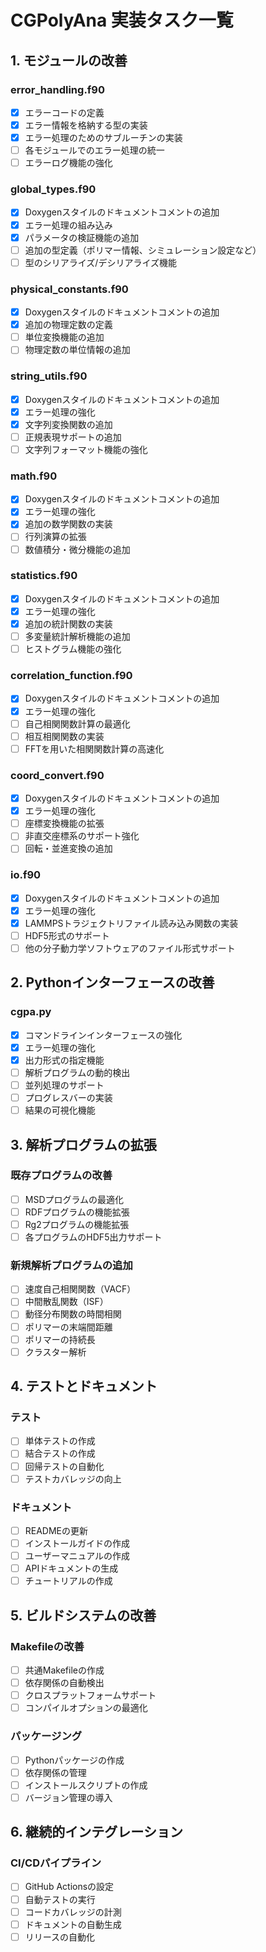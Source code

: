 # CGPolyAna 実装タスク一覧

## 1. モジュールの改善

### error_handling.f90
- [x] エラーコードの定義
- [x] エラー情報を格納する型の実装
- [x] エラー処理のためのサブルーチンの実装
- [ ] 各モジュールでのエラー処理の統一
- [ ] エラーログ機能の強化

### global_types.f90
- [x] Doxygenスタイルのドキュメントコメントの追加
- [x] エラー処理の組み込み
- [x] パラメータの検証機能の追加
- [ ] 追加の型定義（ポリマー情報、シミュレーション設定など）
- [ ] 型のシリアライズ/デシリアライズ機能

### physical_constants.f90
- [x] Doxygenスタイルのドキュメントコメントの追加
- [x] 追加の物理定数の定義
- [ ] 単位変換機能の追加
- [ ] 物理定数の単位情報の追加

### string_utils.f90
- [x] Doxygenスタイルのドキュメントコメントの追加
- [x] エラー処理の強化
- [x] 文字列変換関数の追加
- [ ] 正規表現サポートの追加
- [ ] 文字列フォーマット機能の強化

### math.f90
- [x] Doxygenスタイルのドキュメントコメントの追加
- [x] エラー処理の強化
- [x] 追加の数学関数の実装
- [ ] 行列演算の拡張
- [ ] 数値積分・微分機能の追加

### statistics.f90
- [x] Doxygenスタイルのドキュメントコメントの追加
- [x] エラー処理の強化
- [x] 追加の統計関数の実装
- [ ] 多変量統計解析機能の追加
- [ ] ヒストグラム機能の強化

### correlation_function.f90
- [x] Doxygenスタイルのドキュメントコメントの追加
- [x] エラー処理の強化
- [ ] 自己相関関数計算の最適化
- [ ] 相互相関関数の実装
- [ ] FFTを用いた相関関数計算の高速化

### coord_convert.f90
- [x] Doxygenスタイルのドキュメントコメントの追加
- [x] エラー処理の強化
- [ ] 座標変換機能の拡張
- [ ] 非直交座標系のサポート強化
- [ ] 回転・並進変換の追加

### io.f90
- [x] Doxygenスタイルのドキュメントコメントの追加
- [x] エラー処理の強化
- [x] LAMMPSトラジェクトリファイル読み込み関数の実装
- [ ] HDF5形式のサポート
- [ ] 他の分子動力学ソフトウェアのファイル形式サポート

## 2. Pythonインターフェースの改善

### cgpa.py
- [x] コマンドラインインターフェースの強化
- [x] エラー処理の強化
- [x] 出力形式の指定機能
- [ ] 解析プログラムの動的検出
- [ ] 並列処理のサポート
- [ ] プログレスバーの実装
- [ ] 結果の可視化機能

## 3. 解析プログラムの拡張

### 既存プログラムの改善
- [ ] MSDプログラムの最適化
- [ ] RDFプログラムの機能拡張
- [ ] Rg2プログラムの機能拡張
- [ ] 各プログラムのHDF5出力サポート

### 新規解析プログラムの追加
- [ ] 速度自己相関関数（VACF）
- [ ] 中間散乱関数（ISF）
- [ ] 動径分布関数の時間相関
- [ ] ポリマーの末端間距離
- [ ] ポリマーの持続長
- [ ] クラスター解析

## 4. テストとドキュメント

### テスト
- [ ] 単体テストの作成
- [ ] 結合テストの作成
- [ ] 回帰テストの自動化
- [ ] テストカバレッジの向上

### ドキュメント
- [ ] READMEの更新
- [ ] インストールガイドの作成
- [ ] ユーザーマニュアルの作成
- [ ] APIドキュメントの生成
- [ ] チュートリアルの作成

## 5. ビルドシステムの改善

### Makefileの改善
- [ ] 共通Makefileの作成
- [ ] 依存関係の自動検出
- [ ] クロスプラットフォームサポート
- [ ] コンパイルオプションの最適化

### パッケージング
- [ ] Pythonパッケージの作成
- [ ] 依存関係の管理
- [ ] インストールスクリプトの作成
- [ ] バージョン管理の導入

## 6. 継続的インテグレーション

### CI/CDパイプライン
- [ ] GitHub Actionsの設定
- [ ] 自動テストの実行
- [ ] コードカバレッジの計測
- [ ] ドキュメントの自動生成
- [ ] リリースの自動化

